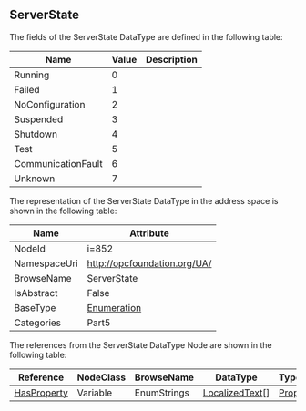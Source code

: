 <!-- datatype -->
## ServerState
  
<!-- end of description -->
The fields of the ServerState DataType are defined in the following table:  

|Name|Value| Description|
|---|---|---|
|Running|0||
|Failed|1||
|NoConfiguration|2||
|Suspended|3||
|Shutdown|4||
|Test|5||
|CommunicationFault|6||
|Unknown|7||

The representation of the ServerState DataType in the address space is shown in the following table:  

|Name|Attribute|
|---|---|
|NodeId|i=852|
|NamespaceUri|http://opcfoundation.org/UA/|
|BrowseName|ServerState|
|IsAbstract|False|
|BaseType|[Enumeration](../../../Part3/DataTypes/Enumeration/readme.md)|
|Categories|Part5|

The references from the ServerState DataType Node are shown in the following table:  

|Reference|NodeClass|BrowseName|DataType|TypeDefinition|ModellingRule|
|---|---|---|---|---|---|
|[HasProperty](../../../Part3/ReferenceTypes/HasProperty/readme.md)|Variable|EnumStrings|[LocalizedText](../../../Part3/DataTypes/LocalizedText/readme.md)[]|[PropertyType](../../Part5/VariableTypes/PropertyType/readme.md)|[Mandatory](../../Objects/Mandatory/readme.md)|

